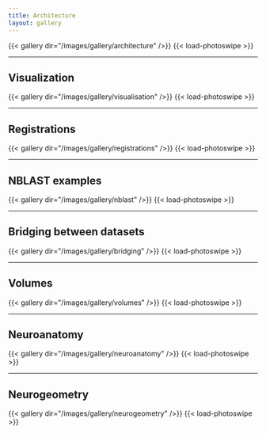 ```yaml
---
title: Architecture
layout: gallery
---
```


{{< gallery dir="/images/gallery/architecture" />}} {{< load-photoswipe >}}

---
Visualization
---

{{< gallery dir="/images/gallery/visualisation" />}} {{< load-photoswipe >}}

---
Registrations
---

{{< gallery dir="/images/gallery/registrations" />}} {{< load-photoswipe >}}

---
NBLAST examples
---

{{< gallery dir="/images/gallery/nblast" />}} {{< load-photoswipe >}}


---
Bridging between datasets
---

{{< gallery dir="/images/gallery/bridging" />}} {{< load-photoswipe >}}



---
Volumes
---

{{< gallery dir="/images/gallery/volumes" />}} {{< load-photoswipe >}}


---
Neuroanatomy
---

{{< gallery dir="/images/gallery/neuroanatomy" />}} {{< load-photoswipe >}}

---
Neurogeometry
---

{{< gallery dir="/images/gallery/neurogeometry" />}} {{< load-photoswipe >}}


